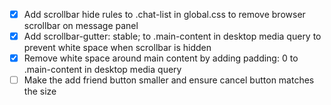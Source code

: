 - [x] Add scrollbar hide rules to .chat-list in global.css to remove browser scrollbar on message panel
- [x] Add scrollbar-gutter: stable; to .main-content in desktop media query to prevent white space when scrollbar is hidden
- [x] Remove white space around main content by adding padding: 0 to .main-content in desktop media query
- [ ] Make the add friend button smaller and ensure cancel button matches the size
